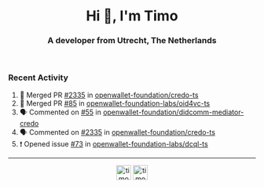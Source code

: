 <h1 align="center">Hi 👋, I'm Timo</h1>
<h3 align="center">A developer from Utrecht, The Netherlands</h3>
<br/>
<!-- https://github.com/rahuldkjain/github-profile-readme-generator --!>

<!--  <p align="left"><img src="https://github-readme-stats.vercel.app/api?username=timoglastra&show_icons=true&count_private=true&" alt="timoglastra" /></p> --!>

<!--
Github language stats
<p align="left"><img src="https://github-readme-stats.vercel.app/api/top-langs/?username=timoglastra&layout=compact" alt="timoglastra" /><p>
-->

<!-- Codestats language stats -->
<!-- <p align="left"><img src="https://codestats-readme.vercel.app/api/top-langs/?username=timoglastra&layout=compact&language_count=12" alt="timoglastra" /><p>    --!>
  
<h3>Recent Activity</h3>

<!--START_SECTION:activity-->
1. 🎉 Merged PR [#2335](https://github.com/openwallet-foundation/credo-ts/pull/2335) in [openwallet-foundation/credo-ts](https://github.com/openwallet-foundation/credo-ts)
2. 🎉 Merged PR [#85](https://github.com/openwallet-foundation-labs/oid4vc-ts/pull/85) in [openwallet-foundation-labs/oid4vc-ts](https://github.com/openwallet-foundation-labs/oid4vc-ts)
3. 🗣 Commented on [#55](https://github.com/openwallet-foundation/didcomm-mediator-credo/pull/55#issuecomment-3127577269) in [openwallet-foundation/didcomm-mediator-credo](https://github.com/openwallet-foundation/didcomm-mediator-credo)
4. 🗣 Commented on [#2335](https://github.com/openwallet-foundation/credo-ts/pull/2335#issuecomment-3127284037) in [openwallet-foundation/credo-ts](https://github.com/openwallet-foundation/credo-ts)
5. ❗ Opened issue [#73](https://github.com/openwallet-foundation-labs/dcql-ts/issues/73) in [openwallet-foundation-labs/dcql-ts](https://github.com/openwallet-foundation-labs/dcql-ts)
<!--END_SECTION:activity-->

---

<p align="center">
<a href="https://twitter.com/timoglastra" target="blank"><img align="center" src="https://cdn.jsdelivr.net/npm/simple-icons@3.0.1/icons/twitter.svg" alt="timoglastra" height="30" width="30" /></a>
<a href="https://linkedin.com/in/timoglastra" target="blank"><img align="center" src="https://cdn.jsdelivr.net/npm/simple-icons@3.0.1/icons/linkedin.svg" alt="timoglastra" height="30" width="30" /></a>
</p>



